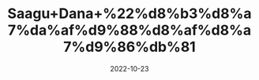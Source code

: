 ---
title: 'Saagu+Dana+%22%d8%b3%d8%a7%da%af%d9%88%d8%af%d8%a7%d9%86%db%81'
date: '2022-10-23' 
metatag: '' 
inventory: '0' 
draft: false 
# meta description 
shortDescripton: 'Sagu+Seeds%22+Sago+provides+antioxidants+and+resistant+starch%2c+and+it+may+be+linked+to+health+benefits%2c+includingreducing+your+risk+factors+for+heart+disease+and+improving+exercise+performance.'
description: 'Food+Product'
longdescription: ''
featured: True
# product Price
price: '100.0'
# Product Short Description
shortDescription: 'Sagu+Seeds%22+Sago+provides+antioxidants+and+resistant+starch%2c+and+it+may+be+linked+to+health+benefits%2c+includingreducing+your+risk+factors+for+heart+disease+and+improving+exercise+performance.'
productID: '50A56766-9C2A-ED11-9968-005056B3A416'
type: 'products'
category: 'Food+Product' 
thumnailproduct: 'https://eraconnect.blob.core.windows.net/product-images/aminsaddiquidawakhana/50A56766-9C2A-ED11-9968-005056B3A416.webp' 
images:
  - image: 'https://eraconnect.blob.core.windows.net/product-images/aminsaddiquidawakhana/50A56766-9C2A-ED11-9968-005056B3A416.webp'  
Variants:
---